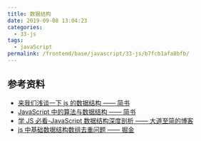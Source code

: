 ```yaml
---
title: 数据结构
date: 2019-09-08 13:04:23
categories: 
  - 33-js
tags: 
  - javaScript
permalink: /frontend/base/javascript/33-js/b7fcb1afa8bfb/
---
```


## 参考资料

- [来我们浅谈一下 js 的数据结构 —— 简书](https://www.jianshu.com/p/5e0e8d183102)
- [JavaScript 中的算法与数据结构 —— 简书](https://www.jianshu.com/nb/16835496)
- [学 JS 必看-JavaScript 数据结构深度剖析 —— 大道至简的博客](http://blog.sina.com.cn/s/blog_7b9c5e4101017mjt.html)
- [js 中基础数据结构数组去重问题 —— 掘金](https://juejin.im/entry/586effe0da2f600053d85a9a)